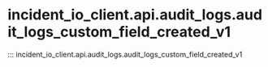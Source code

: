 # incident_io_client.api.audit_logs.audit_logs_custom_field_created_v1

::: incident_io_client.api.audit_logs.audit_logs_custom_field_created_v1